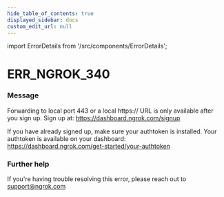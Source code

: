 ```yaml
---
hide_table_of_contents: true
displayed_sidebar: docs
custom_edit_url: null
---
```


import ErrorDetails from '/src/components/ErrorDetails';

# ERR_NGROK_340

### Message
Forwarding to local port 443 or a local https:// URL is only available after you sign up.
Sign up at: https://dashboard.ngrok.com/signup

If you have already signed up, make sure your authtoken is installed.
Your authtoken is available on your dashboard: https://dashboard.ngrok.com/get-started/your-authtoken

### Further help
If you're having trouble resolving this error, please reach out to [support@ngrok.com](mailto:support@ngrok.com?subject=Help%20with%20ERR_NGROK_340)

<ErrorDetails error='err_ngrok_340' />
